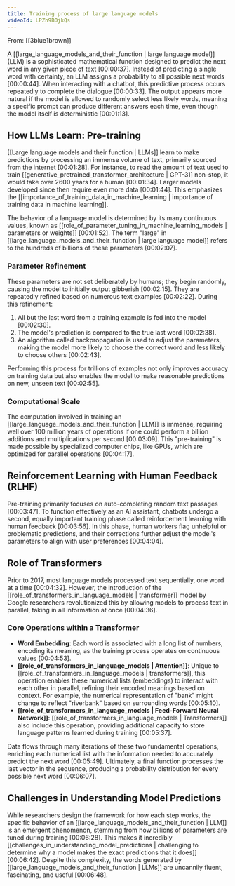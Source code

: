 ```yaml
---
title: Training process of large language models
videoId: LPZh9BOjkQs
---
```


From: [[3blue1brown]] <br/> 

A [[large_language_models_and_their_function | large language model]] (LLM) is a sophisticated mathematical function designed to predict the next word in any given piece of text <a class="yt-timestamp" data-t="00:00:37">[00:00:37]</a>. Instead of predicting a single word with certainty, an LLM assigns a probability to all possible next words <a class="yt-timestamp" data-t="00:00:44">[00:00:44]</a>. When interacting with a chatbot, this predictive process occurs repeatedly to complete the dialogue <a class="yt-timestamp" data-t="00:00:33">[00:00:33]</a>. The output appears more natural if the model is allowed to randomly select less likely words, meaning a specific prompt can produce different answers each time, even though the model itself is deterministic <a class="yt-timestamp" data-t="00:01:13">[00:01:13]</a>.

## How LLMs Learn: Pre-training

[[Large language models and their function | LLMs]] learn to make predictions by processing an immense volume of text, primarily sourced from the internet <a class="yt-timestamp" data-t="00:01:28">[00:01:28]</a>. For instance, to read the amount of text used to train [[generative_pretrained_transformer_architecture | GPT-3]] non-stop, it would take over 2600 years for a human <a class="yt-timestamp" data-t="00:01:34">[00:01:34]</a>. Larger models developed since then require even more data <a class="yt-timestamp" data-t="00:01:44">[00:01:44]</a>. This emphasizes the [[importance_of_training_data_in_machine_learning | importance of training data in machine learning]].

The behavior of a language model is determined by its many continuous values, known as [[role_of_parameter_tuning_in_machine_learning_models | parameters or weights]] <a class="yt-timestamp" data-t="00:01:52">[00:01:52]</a>. The term "large" in [[large_language_models_and_their_function | large language model]] refers to the hundreds of billions of these parameters <a class="yt-timestamp" data-t="00:02:07">[00:02:07]</a>.

### Parameter Refinement

These parameters are not set deliberately by humans; they begin randomly, causing the model to initially output gibberish <a class="yt-timestamp" data-t="00:02:15">[00:02:15]</a>. They are repeatedly refined based on numerous text examples <a class="yt-timestamp" data-t="00:02:22">[00:02:22]</a>. During this refinement:
1.  All but the last word from a training example is fed into the model <a class="yt-timestamp" data-t="00:02:30">[00:02:30]</a>.
2.  The model's prediction is compared to the true last word <a class="yt-timestamp" data-t="00:02:38">[00:02:38]</a>.
3.  An algorithm called backpropagation is used to adjust the parameters, making the model more likely to choose the correct word and less likely to choose others <a class="yt-timestamp" data-t="00:02:43">[00:02:43]</a>.

Performing this process for trillions of examples not only improves accuracy on training data but also enables the model to make reasonable predictions on new, unseen text <a class="yt-timestamp" data-t="00:02:55">[00:02:55]</a>.

### Computational Scale

The computation involved in training an [[large_language_models_and_their_function | LLM]] is immense, requiring well over 100 million years of operations if one could perform a billion additions and multiplications per second <a class="yt-timestamp" data-t="00:03:09">[00:03:09]</a>. This "pre-training" is made possible by specialized computer chips, like GPUs, which are optimized for parallel operations <a class="yt-timestamp" data-t="00:04:17">[00:04:17]</a>.

## Reinforcement Learning with Human Feedback (RLHF)

Pre-training primarily focuses on auto-completing random text passages <a class="yt-timestamp" data-t="00:03:47">[00:03:47]</a>. To function effectively as an AI assistant, chatbots undergo a second, equally important training phase called reinforcement learning with human feedback <a class="yt-timestamp" data-t="00:03:56">[00:03:56]</a>. In this phase, human workers flag unhelpful or problematic predictions, and their corrections further adjust the model's parameters to align with user preferences <a class="yt-timestamp" data-t="00:04:04">[00:04:04]</a>.

## Role of Transformers

Prior to 2017, most language models processed text sequentially, one word at a time <a class="yt-timestamp" data-t="00:04:32">[00:04:32]</a>. However, the introduction of the [[role_of_transformers_in_language_models | transformer]] model by Google researchers revolutionized this by allowing models to process text in parallel, taking in all information at once <a class="yt-timestamp" data-t="00:04:36">[00:04:36]</a>.

### Core Operations within a Transformer
*   **Word Embedding**: Each word is associated with a long list of numbers, encoding its meaning, as the training process operates on continuous values <a class="yt-timestamp" data-t="00:04:53">[00:04:53]</a>.
*   **[[role_of_transformers_in_language_models | Attention]]**: Unique to [[role_of_transformers_in_language_models | transformers]], this operation enables these numerical lists (embeddings) to interact with each other in parallel, refining their encoded meanings based on context. For example, the numerical representation of "bank" might change to reflect "riverbank" based on surrounding words <a class="yt-timestamp" data-t="00:05:10">[00:05:10]</a>.
*   **[[role_of_transformers_in_language_models | Feed-Forward Neural Network]]**: [[role_of_transformers_in_language_models | Transformers]] also include this operation, providing additional capacity to store language patterns learned during training <a class="yt-timestamp" data-t="00:05:37">[00:05:37]</a>.

Data flows through many iterations of these two fundamental operations, enriching each numerical list with the information needed to accurately predict the next word <a class="yt-timestamp" data-t="00:05:49">[00:05:49]</a>. Ultimately, a final function processes the last vector in the sequence, producing a probability distribution for every possible next word <a class="yt-timestamp" data-t="00:06:07">[00:06:07]</a>.

## Challenges in Understanding Model Predictions

While researchers design the framework for how each step works, the specific behavior of an [[large_language_models_and_their_function | LLM]] is an emergent phenomenon, stemming from how billions of parameters are tuned during training <a class="yt-timestamp" data-t="00:06:28">[00:06:28]</a>. This makes it incredibly [[challenges_in_understanding_model_predictions | challenging to determine why a model makes the exact predictions that it does]] <a class="yt-timestamp" data-t="00:06:42">[00:06:42]</a>. Despite this complexity, the words generated by [[large_language_models_and_their_function | LLMs]] are uncannily fluent, fascinating, and useful <a class="yt-timestamp" data-t="00:06:48">[00:06:48]</a>.